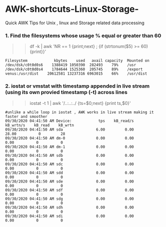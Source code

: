 # AWK-shortcuts-Linux-Storage-
Quick AWK Tips for Unix , linux and Storage related data processing


### 1. Find the filesystems whose usage % equal or greater than 60 
>> df -k | awk 'NR == 1 {print;next} ; {if (strtonum($5) >= 60) {print}}'

```
Filesystem            kbytes    used   avail capacity  Mounted on
/dev/dsk/c0t0d0s6    1388419 1050390  282493    79%    /usr
/dev/dsk/c0t0d0s4    1784644 1525360  205745    89%    /export
venus:/usr/dist    20612581 13237316 6963015    66%    /usr/dist
```
### 2. iostat or vmstat with timestamp appended in live stream (using its own provied timestamp (-t) across lines 
>> iostat -t 1 | awk '/..:..:../ {ts=$0;next} {print ts,$0}'

```
#unlike a while loop in iostat , AWK works in live stream making it faster and smoother
09/30/2020 04:41:50 AM Device:            tps    kB_read/s    kB_wrtn/s    kB_read    kB_wrtn
09/30/2020 04:41:50 AM sda               6.00         0.00        28.00          0         28
09/30/2020 04:41:50 AM dm-0              0.00         0.00         0.00          0          0
09/30/2020 04:41:50 AM dm-1              0.00         0.00         0.00          0          0
09/30/2020 04:41:50 AM sdb               0.00         0.00         0.00          0          0
09/30/2020 04:41:50 AM sdc               0.00         0.00         0.00          0          0
09/30/2020 04:41:50 AM sdd               0.00         0.00         0.00          0          0
09/30/2020 04:41:50 AM sde               0.00         0.00         0.00          0          0
09/30/2020 04:41:50 AM sdf               0.00         0.00         0.00          0          0
09/30/2020 04:41:50 AM sdg               0.00         0.00         0.00          0          0
09/30/2020 04:41:50 AM sdh               0.00         0.00         0.00          0          0
09/30/2020 04:41:50 AM sdi               0.00         0.00         0.00          0          0

```

